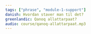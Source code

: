 ```yaml
---
tags: ["phrase", "module-1-support"]
danish: Hvordan staver man til det?
greenlandic: Qanoq allattarpaat?
audio: course/qanoq-allattarpaat.mp3
---
```

